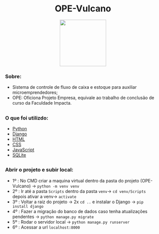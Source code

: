 <h1 align="center"> OPE-Vulcano </h1>
<div align="center"><img height="150em" width="150em" src="https://down.imgspng.com/download/0720/volcano_PNG22.png"/></div> 


<h3> Sobre: </h3>

- Sistema de controle de fluxo de caixa e estoque para auxiliar microemprendedores;
- OPE: Oficiona Projeto Empresa, equivale ao trabalho de conclusão de curso da Faculdade Impacta.

## <h3> O que foi utilizdo:

- <a href="https://www.python.org/doc/">Python</a>
- <a href="https://docs.djangoproject.com/en/3.2/">Django</a>
- <a href="https://developer.mozilla.org/pt-BR/docs/Web/HTML">HTML</a>
- <a href="https://developer.mozilla.org/pt-BR/docs/Web/CSS">CSS</a>
- <a href="https://developer.mozilla.org/pt-BR/docs/Web/JavaScript">JavaScript</a>
- <a href="https://github.com/sqlitebrowser/sqlitebrowser/wiki">SQLite</a>

## <h3> Abrir o projeto e subir local:

- 1º : No CMD criar a maquina virtual dentro da pasta do projeto (OPE-Vulcano) -> `python -m venv venv`
- 2º : Ir até a pasta `Scripts` dentro da pasta `venv`-> `cd venv/Scripts` depois ativar a venv-> `activate`
- 3º : Voltar a raiz do projeto -> 2x `cd ..` e instalar o Django -> `pip install django`
- 4º : Fazer a migração do banco de dados caso tenha atualizações pendentes -> `python manage.py migrate`
- 5º : Rodar o servidor local -> `python manage.py runserver`
- 6º : Acessar a url `localhost:8000`